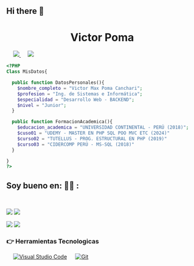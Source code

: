 ## Hi there 👋

<h1 align="center">
  <b>Victor Poma</b>
</h1>

<p>
  &emsp;
  <a target="_blank" href="https://www.linkedin.com/in/victor-max-poma-canchari-ba5841268/"><img src="https://img.shields.io/badge/-LinkedIn-0077B5?style=for-the-badge&logo=Linkedin&logoColor=white"></img>  </a>
  &emsp;
  <a target="_blank" href="mailto:victor.pc.xd@gmail.com"
  ><img src="https://img.shields.io/badge/-Gmail-D14836?style=for-the-badge&logo=Gmail&logoColor=white"></img></a>
  &emsp;
</p>

```php
<?PHP
Class MisDatos{

  public function DatosPersonales(){
    $nombre_completo = "Victor Max Poma Canchari";
    $profesion = "Ing. de Sistemas e Informática";
    $especialidad = "Desarrollo Web - BACKEND";
    $nivel = "Junior";
  }

  public function FormacionAcademica(){
    $educacion_academica = "UNIVERSIDAD CONTINENTAL - PERÚ (2018)";
    $cuso01 = "UDEMY - MASTER EN PHP SQL POO MVC ETC (2024)"
    $curso02 = "TUTELLUS - PROG. ESTRUCTURAL EN PHP (2019)"
    $curso03 = "CIDERCOMP PERÚ - MS-SQL (2018)"
  }

}
?>
```
## Soy bueno en: 🧑‍💻 :

<br>

 <img src="https://img.icons8.com/officel/48/000000/php-logo.png"/> <img src="https://img.icons8.com/color/48/000000/mysql-logo.png"/>

 <img src="https://img.icons8.com/color/48/000000/html-5--v1.png"/> <img src="https://img.icons8.com/color/48/000000/css3.png"/> 
<br>

 ### 👉 Herramientas Tecnologicas
 
<p>
  &emsp;
    <a href="#"><img alt="Visual Studio Code" src="https://img.shields.io/badge/Visual_Studio_Code-0078D4?style=for-the-badge&logo=visual%20studio%20code&logoColor=white"></a>
  &emsp;
    <a href="#"><img alt="Git" src="https://img.shields.io/badge/Git-F05032?style=for-the-badge&logo=git&logoColor=white"></a>
  &emsp;
  &emsp;
</p>
<!--
**VPoma/Vpoma** is a ✨ _special_ ✨ repository because its `README.md` (this file) appears on your GitHub profile.
Here are some ideas to get you started:
- 🔭 I’m currently working on ...
- 🌱 I’m currently learning ...
- 👯 I’m looking to collaborate on ...
- 🤔 I’m looking for help with ...
- 💬 Ask me about ...
- 📫 How to reach me: ...
- 😄 Pronouns: ...
- ⚡ Fun fact: ...
-->
<!--<h1>Soy bueno en:</h1>-->
<!--<img src="https://img.icons8.com/fluency/48/000000/laravel.png"/>-->
<!--<img src="https://img.icons8.com/fluency/48/000000/wordpress.png"/>-->
<!--<img src="https://img.icons8.com/color/48/000000/javascript--v1.png"/>-->

